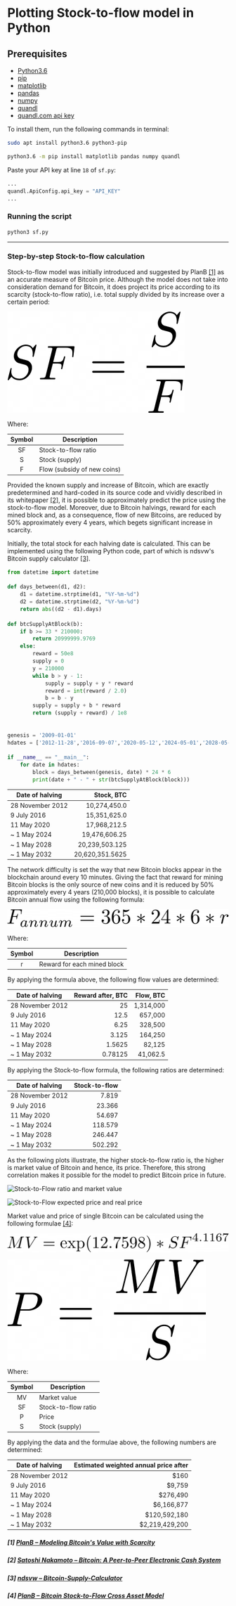 # Plotting Stock-to-flow model in Python

## Prerequisites
- [Python3.6](https://www.python.org/downloads/release/python-360/)
- [pip](https://pip.pypa.io/en/stable/)
- [matplotlib](https://matplotlib.org/)
- [pandas](https://pandas.pydata.org/)
- [numpy](https://numpy.org/)
- [quandl](https://github.com/quandl/quandl-python)
- [quandl.com api key](https://docs.quandl.com/docs#getting-an-api-key)

To install them, run the following commands in terminal:

```bash
sudo apt install python3.6 python3-pip
```

```bash
python3.6 -m pip install matplotlib pandas numpy quandl
```

Paste your API key at line `18` of `sf.py`:

```python
...
quandl.ApiConfig.api_key = "API_KEY"
...
```

### Running the script
```bash
python3 sf.py
```

***
### Step-by-step Stock-to-flow calculation

Stock-to-flow model was initially introduced and suggested by PlanB [[1]](#1-planb--modeling-bitcoins-value-with-scarcity) as an accurate measure of Bitcoin price. Although the model does not take into consideration demand for Bitcoin, it does project its price according to its scarcity (stock-to-flow ratio), i.e. total supply divided by its increase over a certain period:

![sf](sf.png)

Where:

| Symbol                | Description                                            |
|:---------:| ---------------------------- |
| SF                | Stock-to-flow ratio            |
| S           | Stock (supply)                                     |
| F     | Flow (subsidy of new coins)  |

Provided the known supply and increase of Bitcoin, which are exactly predetermined and hard-coded in its source code and vividly described in its whitepaper [[2]](#2-satoshi-nakamoto--bitcoin-a-peer-to-peer-electronic-cash-system), it is possible to approximately predict the price using the stock-to-flow model. Moreover, due to Bitcoin halvings, reward for each mined block and, as a consequence, flow of new Bitcoins, are reduced by 50% approximately every 4 years, which begets significant increase in scarcity.

Initially, the total stock for each halving date is calculated. This can be implemented using the following Python code, part of which is ndsvw's Bitcoin supply calculator [[3]](#3-ndsvw--bitcoin-supply-calculator).

```python
from datetime import datetime

def days_between(d1, d2):
    d1 = datetime.strptime(d1, "%Y-%m-%d")
    d2 = datetime.strptime(d2, "%Y-%m-%d")
    return abs((d2 - d1).days)

def btcSupplyAtBlock(b):
    if b >= 33 * 210000:
        return 20999999.9769
    else:
        reward = 50e8
        supply = 0
        y = 210000
        while b > y - 1:
            supply = supply + y * reward
            reward = int(reward / 2.0)
            b = b - y
        supply = supply + b * reward
        return (supply + reward) / 1e8


genesis = '2009-01-01'
hdates = ['2012-11-28','2016-09-07','2020-05-12','2024-05-01','2028-05-01','2032-05-01']

if __name__ == "__main__":
    for date in hdates:
        block = days_between(genesis, date) * 24 * 6
        print(date + " - " + str(btcSupplyAtBlock(block)))
```

| Date of halving   | Stock, BTC         |
| ----------------- | ------------------:|
| 28 November 2012  | 10,274,450.0       |
| 9 July 2016       | 15,351,625.0       |
| 11 May 2020       | 17,968,212.5       |
| ~ 1 May 2024      | 19,476,606.25      |
| ~ 1 May 2028      | 20,239,503.125     |
| ~ 1 May 2032      | 20,620,351.5625    |

The network difficulty is set the way that new Bitcoin blocks appear in the blockchain around every 10 minutes. Giving the fact that reward for mining Bitcoin blocks is the only source of new coins and it is reduced by 50% approximately every 4 years (210,000 blocks), it is possible to calculate Bitcoin annual flow using the following formula:

![flow](f.png)

Where:

| Symbol                | Description                                            |
|:---------:| ---------------------------- |
| r     | Reward for each mined block  |

By applying the formula above, the following flow values are determined:

| Date of halving   | Reward after, BTC  | Flow, BTC          |
| ----------------- | ------------------:| ------------------:|
| 28 November 2012  | 25                 | 1,314,000          |
| 9 July 2016       | 12.5               | 657,000            |
| 11 May 2020       | 6.25               | 328,500            |
| ~ 1 May 2024      | 3.125              | 164,250            |
| ~ 1 May 2028      | 1.5625             | 82,125             |
| ~ 1 May 2032      | 0.78125            | 41,062.5           |

By applying the Stock-to-flow formula, the following ratios are determined:

| Date of halving   | Stock-to-flow    |
| ----------------- | ----------------:|
| 28 November 2012  | 7.819            |
| 9 July 2016       | 23.366           |
| 11 May 2020       | 54.697           |
| ~ 1 May 2024      | 118.579          |
| ~ 1 May 2028      | 246.447          |
| ~ 1 May 2032      | 502.292          |

As the following plots illustrate, the higher stock-to-flow ratio is, the higher is market value of Bitcoin and hence, its price. Therefore, this strong correlation makes it possible for the model to predict Bitcoin price in future.

![Stock-to-Flow ratio and market value](https://btc.epyzhyk.org/BTC-SF-MV.png)

![Stock-to-Flow expected price and real price](https://btc.epyzhyk.org/BTC-SF-Exp_Price-Price.png)


Market value and price of single Bitcoin can be calculated using the following formulae [[4]](#4-planb--bitcoin-stock-to-flow-cross-asset-model):

![market value](mv.png)

![price](p.png)

Where:

| Symbol                | Description                                            |
|:---------:| ---------------------------- |
| MV    | Market value                 |
| SF                | Stock-to-flow ratio            |
| P     | Price                        |
| S           | Stock (supply)                                     |

By applying the data and the formulae above, the following numbers are determined:

| Date of halving    | Estimated weighted annual price after |
| ------------------ | ----------------:|
| 28 November 2012   | $160             |         
| 9 July 2016        | $9,759           |
| 11 May 2020        | $276,490         |
| ~ 1 May 2024       | $6,166,877       |
| ~ 1 May 2028       | $120,592,180     |
| ~ 1 May 2032       | $2,219,429,200   |

##### [1] [PlanB – Modeling Bitcoin's Value with Scarcity](https://medium.com/@100trillionUSD/modeling-bitcoins-value-with-scarcity-91fa0fc03e25)
##### [2] [Satoshi Nakamoto – Bitcoin: A Peer-to-Peer Electronic Cash System](https://bitcoin.org/bitcoin.pdf)
##### [3] [ndsvw – Bitcoin-Supply-Calculator](https://github.com/ndsvw/Bitcoin-Supply-Calculator)
##### [4] [PlanB – Bitcoin Stock-to-Flow Cross Asset Model](https://medium.com/@100trillionUSD/bitcoin-stock-to-flow-cross-asset-model-50d260feed12)
